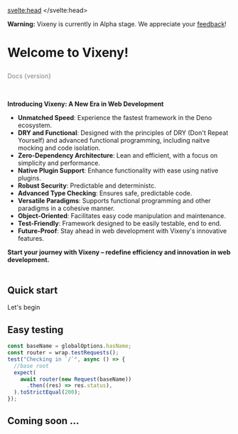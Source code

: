 <script>
  import PreviousNext from "$lib/components/PreviousNext.svelte"
  import FancyLink from "$lib/components/FancyLink.svelte"
  import Tabs from "$lib/components/Tabs.svelte"
  import {version} from "$app/environment"

  let tab = 0;
</script>
<svelte:head>
    <title>Vixeny - Unleash the Power of Multi-Paradigm Programming</title>
    <meta name="description" content="Vixeny is a multi-paradigm web development framework, optimizing developer experience, application speed, and functional programming capabilities. Start your journey with Vixeny to create robust, maintainable, and efficient web applications.">
</svelte:head>


<div class="warning" style="border-radius: 6px;">
  <strong>Warning:</strong> Vixeny is currently in Alpha stage. We appreciate your <a href="https://github.com/mimiMonads/vixeny/issues">feedback</a>!
</div>

<h1 style="padding-bottom: 8px">Welcome to Vixeny!</h1>
<div style="padding-bottom: 32px; color: gray;">
Docs {version}
</div>

**Introducing Vixeny: A New Era in Web Development**

*   **Unmatched Speed**: Experience the fastest framework in the Deno ecosystem.
*   **DRY and Functional**: Designed with the principles of DRY (Don't Repeat Yourself) and advanced functional programming, including naitve mocking and code isolation.
*   **Zero-Dependency Architecture**: Lean and efficient, with a focus on simplicity and performance.
*   **Native Plugin Support**: Enhance functionality with ease using native plugins.
*   **Robust Security**: Predictable and deterministc.
*   **Advanced Type Checking**: Ensures safe, predictable code.
*   **Versatile Paradigms**: Supports functional programming and other paradigms in a cohesive manner.
*   **Object-Oriented**: Facilitates easy code manipulation and maintenance.
*   **Test-Friendly**: Framework designed to be easily testable, end to end.
*   **Future-Proof**: Stay ahead in web development with Vixeny's innovative features.

**Start your journey with Vixeny – redefine efficiency and innovation in web development.**
<h2 style="margin-top: 48px;">
Quick start
</h2>

<div>
<FancyLink href="/framework/init">Let's begin</FancyLink>
</div>


## Easy testing

```ts
const baseName = globalOptions.hasName;
const router = wrap.testRequests();

test("Checking in `/`", async () => {
  //base root
  expect(
    await router(new Request(baseName))
      .then((res) => res.status),
  ).toStrictEqual(200);
});
```

## Coming soon ...


<style>
div > :global(*:not(:last-child)) {
margin-bottom: 8px;
}
a { display: inline-block;margin: 0; }
</style>
